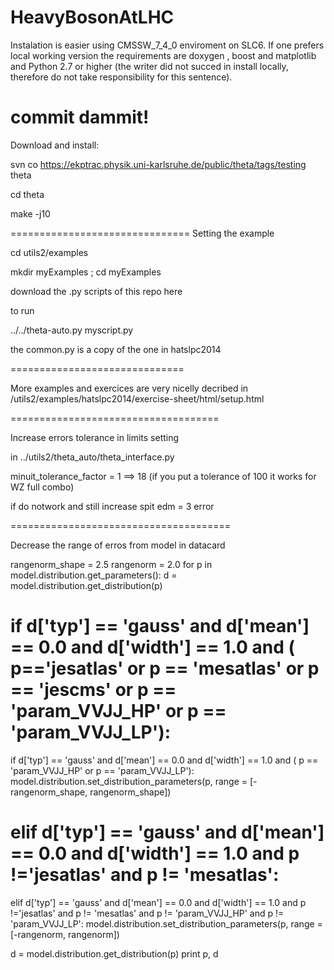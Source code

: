 # HeavyBosonAtLHC

Instalation is easier using CMSSW_7_4_0 enviroment on SLC6.
If one prefers local working version the requirements are doxygen , boost and matplotlib and 
Python 2.7 or higher (the writer did not succed in install locally, therefore do not take responsibility for this sentence).

commit dammit!
===============================
Download and install:

svn co https://ekptrac.physik.uni-karlsruhe.de/public/theta/tags/testing theta

cd theta

make -j10

===============================
Setting the example

cd utils2/examples

mkdir myExamples ; cd myExamples

download the .py scripts of this repo here

to run

../../theta-auto.py myscript.py

the common.py is a copy of the one in hatslpc2014

==============================

More examples and exercices are very nicelly decribed in 
/utils2/examples/hatslpc2014/exercise-sheet/html/setup.html


====================================

Increase errors tolerance in limits setting

 in ../utils2/theta_auto/theta_interface.py

minuit_tolerance_factor = 1 ==> 18 (if you put a tolerance of 100 it works for WZ full combo)


if do notwork and still increase spit edm = 3 error

======================================

Decrease the range of erros from model in datacard

rangenorm_shape = 2.5
rangenorm = 2.0
for p in model.distribution.get_parameters():
d = model.distribution.get_distribution(p)
#    if d['typ'] == 'gauss' and d['mean'] == 0.0 and d['width'] == 1.0 and ( p=='jesatlas' or p == 'mesatlas' or p == 'jescms' or p == 'param_VVJJ_HP' or p == 'param_VVJJ_LP'):
if d['typ'] == 'gauss' and d['mean'] == 0.0 and d['width'] == 1.0 and ( p == 'param_VVJJ_HP' or p == 'param_VVJJ_LP'):
model.distribution.set_distribution_parameters(p, range = [-rangenorm_shape, rangenorm_shape])
#    elif d['typ'] == 'gauss' and d['mean'] == 0.0 and d['width'] == 1.0 and p !='jesatlas' and p != 'mesatlas':
elif d['typ'] == 'gauss' and d['mean'] == 0.0 and d['width'] == 1.0 and p !='jesatlas' and p != 'mesatlas' and p != 'param_VVJJ_HP' and p != 'param_VVJJ_LP':
model.distribution.set_distribution_parameters(p, range = [-rangenorm, rangenorm])

d = model.distribution.get_distribution(p)
print p, d
